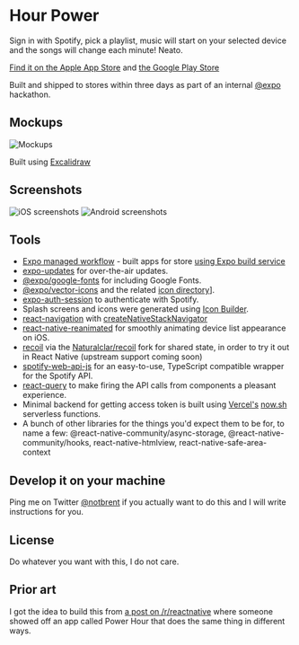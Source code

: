 # Hour Power

Sign in with Spotify, pick a playlist, music will start on your selected device and the songs will change each minute! Neato.

[Find it on the Apple App Store](https://apps.apple.com/us/app/hour-power/id1515672448?ls=1) and [the Google Play Store](https://play.google.com/store/apps/details?id=xyz.bront.hourpower)

Built and shipped to stores within three days as part of an internal [@expo](https://github.com/expo) hackathon.

## Mockups

![Mockups](https://github.com/brentvatne/hourpower/raw/master/_static/mockups.png)

Built using [Excalidraw](https://excalidraw.com/)

## Screenshots

![iOS screenshots](https://github.com/brentvatne/hourpower/raw/master/_static/ios.png)
![Android screenshots](https://github.com/brentvatne/hourpower/raw/master/_static/android.png)

## Tools

- [Expo managed workflow](https://docs.expo.io/introduction/managed-vs-bare/) - built apps for store [using Expo build service](https://docs.expo.io/distribution/building-standalone-apps/)
- [expo-updates](https://docs.expo.io/versions/latest/sdk/updates/) for over-the-air updates.
- [@expo/google-fonts](https://github.com/expo/google-fonts) for including Google Fonts.
- [@expo/vector-icons](https://docs.expo.io/guides/icons/) and the related [icon directory](https://icons.expo.fyi/)].
- [expo-auth-session](https://docs.expo.io/versions/latest/sdk/auth-session/) to authenticate with Spotify.
- Splash screens and icons were generated using [Icon Builder](https://buildicon.netlify.app/).
- [react-navigation](https://reactnavigation.org) with [createNativeStackNavigator](https://github.com/software-mansion/react-native-screens/tree/master/native-stack)
- [react-native-reanimated](https://github.com/software-mansion/react-native-reanimated) for smoothly animating device list appearance on iOS.
- [recoil](https://recoiljs.org/) via the [Naturalclar/recoil](https://github.com/Naturalclar/recoil) fork for shared state, in order to try it out in React Native (upstream support coming soon)
- [spotify-web-api-js](https://github.com/JMPerez/spotify-web-api-js) for an easy-to-use, TypeScript compatible wrapper for the Spotify API.
- [react-query](https://github.com/tannerlinsley/react-query) to make firing the API calls from components a pleasant experience.
- Minimal backend for getting access token is built using [Vercel's](https://vercel.com/) [now.sh](https://now.sh/) serverless functions.
- A bunch of other libraries for the things you'd expect them to be for, to name a few: @react-native-community/async-storage, @react-native-community/hooks, react-native-htmlview, react-native-safe-area-context

## Develop it on your machine

Ping me on Twitter [@notbrent](https://twitter.com/notbrent) if you actually want to do this and I will write instructions for you.

## License

Do whatever you want with this, I do not care.

## Prior art

I got the idea to build this from [a post on /r/reactnative](https://www.reddit.com/r/reactnative/comments/ggds8s/power_hour_playlist_my_first_react_native_app/) where someone showed off an app called Power Hour that does the same thing in different ways.